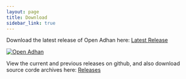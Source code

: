 ```yaml
---
layout: page
title: Download
sidebar_link: true
---
```


Download the latest release of Open Adhan here: [Latest Release](https://github.com/HICalSoft/OpenAdhan/releases/latest/download/OpenAdhanInstaller.exe)

[![Open Adhan](/img/kaaba_icon_96x96.png)](https://github.com/HICalSoft/OpenAdhan/releases/latest/download/OpenAdhanInstaller.exe)

View the current and previous releases on github, and also download source corde archives here: [Releases](https://github.com/HICalSoft/OpenAdhan/releases)